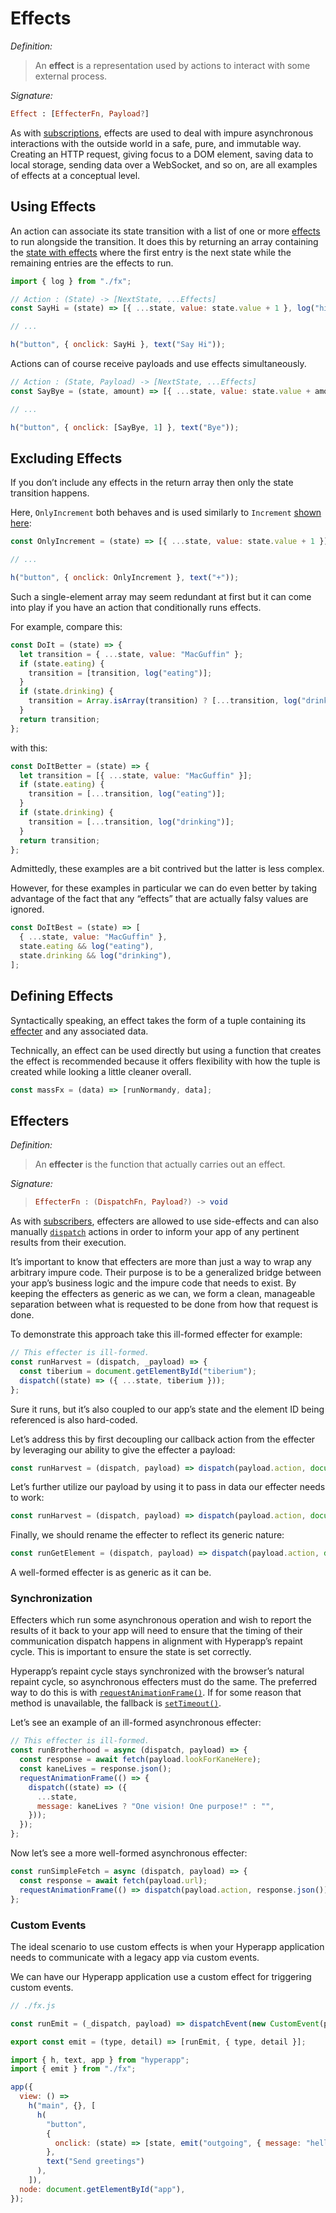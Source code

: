 # Effects

_Definition:_

> An **effect** is a representation used by actions to interact with some external process.

_Signature:_

```elm
Effect : [EffecterFn, Payload?]
```

As with [subscriptions](subscriptions.md), effects are used to deal with impure asynchronous interactions with the outside world in a safe, pure, and immutable way. Creating an HTTP request, giving focus to a DOM element, saving data to local storage, sending data over a WebSocket, and so on, are all examples of effects at a conceptual level.

## Using Effects

An action can associate its state transition with a list of one or more [effects](#effects) to run alongside the transition. It does this by returning an array containing the [state with effects](state.md#state-with-effects) where the first entry is the next state while the remaining entries are the effects to run.

```js
import { log } from "./fx";

// Action : (State) -> [NextState, ...Effects]
const SayHi = (state) => [{ ...state, value: state.value + 1 }, log("hi"), log("there")];

// ...

h("button", { onclick: SayHi }, text("Say Hi"));
```

Actions can of course receive payloads and use effects simultaneously.

```js
// Action : (State, Payload) -> [NextState, ...Effects]
const SayBye = (state, amount) => [{ ...state, value: state.value + amount }, log("bye")];

// ...

h("button", { onclick: [SayBye, 1] }, text("Bye"));
```

## Excluding Effects

If you don’t include any effects in the return array then only the state transition happens.

Here, `OnlyIncrement` both behaves and is used similarly to `Increment` [shown here](actions.md#actual-state-transition):

```js
const OnlyIncrement = (state) => [{ ...state, value: state.value + 1 }];

// ...

h("button", { onclick: OnlyIncrement }, text("+"));
```

Such a single-element array may seem redundant at first but it can come into play if you have an action that conditionally runs effects.

For example, compare this:

```js
const DoIt = (state) => {
  let transition = { ...state, value: "MacGuffin" };
  if (state.eating) {
    transition = [transition, log("eating")];
  }
  if (state.drinking) {
    transition = Array.isArray(transition) ? [...transition, log("drinking")] : [transition, log("drinking")];
  }
  return transition;
};
```

<!-- In fiction, a MacGuffin is something that’s necessary to the plot and the motivation of the characters but unimportant in itself. -->

with this:

```js
const DoItBetter = (state) => {
  let transition = [{ ...state, value: "MacGuffin" }];
  if (state.eating) {
    transition = [...transition, log("eating")];
  }
  if (state.drinking) {
    transition = [...transition, log("drinking")];
  }
  return transition;
};
```

Admittedly, these examples are a bit contrived but the latter is less complex.

However, for these examples in particular we can do even better by taking advantage of the fact that any “effects” that are actually falsy values are ignored.

```js
const DoItBest = (state) => [
  { ...state, value: "MacGuffin" },
  state.eating && log("eating"),
  state.drinking && log("drinking"),
];
```

## Defining Effects

Syntactically speaking, an effect takes the form of a tuple containing its [effecter](#effecters) and any associated data.

Technically, an effect can be used directly but using a function that creates the effect is recommended because it offers flexibility with how the tuple is created while looking a little cleaner overall.

```js
const massFx = (data) => [runNormandy, data];
```

<!-- `massFx` is a play on the title of the videogame series “Mass Effect”. The SSV Normandy SR-1 is the spaceship the player travels in throughout the series. -->

## Effecters

_Definition:_

> An **effecter** is the function that actually carries out an effect.

_Signature:_

> ```elm
> EffecterFn : (DispatchFn, Payload?) -> void
> ```

As with [subscribers](subscriptions.md#subscribers), effecters are allowed to use side-effects and can also manually [`dispatch`](dispatch.md) actions in order to inform your app of any pertinent results from their execution.

It’s important to know that effecters are more than just a way to wrap any arbitrary impure code. Their purpose is to be a generalized bridge between your app’s business logic and the impure code that needs to exist. By keeping the effecters as generic as we can, we form a clean, manageable separation between what is requested to be done from how that request is done.

To demonstrate this approach take this ill-formed effecter for example:

```js
// This effecter is ill-formed.
const runHarvest = (dispatch, _payload) => {
  const tiberium = document.getElementById("tiberium");
  dispatch((state) => ({ ...state, tiberium }));
};
```

<!-- In the videogame series “Command & Conquer”, Tiberium is a toxic alien crystalline substance that can be harvested for its energy. -->

Sure it runs, but it’s also coupled to our app’s state and the element ID being referenced is also hard-coded.

Let’s address this by first decoupling our callback action from the effecter by leveraging our ability to give the effecter a payload:

```js
const runHarvest = (dispatch, payload) => dispatch(payload.action, document.getElementById("tiberium"));
```

Let’s further utilize our payload by using it to pass in data our effecter needs to work:

```js
const runHarvest = (dispatch, payload) => dispatch(payload.action, document.getElementById(payload.id));
```

Finally, we should rename the effecter to reflect its generic nature:

```js
const runGetElement = (dispatch, payload) => dispatch(payload.action, document.getElementById(payload.id));
```

A well-formed effecter is as generic as it can be.

### Synchronization

Effecters which run some asynchronous operation and wish to report the results of it back to your app will need to ensure that the timing of their communication dispatch happens in alignment with Hyperapp’s repaint cycle. This is important to ensure the state is set correctly.

Hyperapp’s repaint cycle stays synchronized with the browser’s natural repaint cycle, so asynchronous effecters must do the same. The preferred way to do this is with [`requestAnimationFrame()`](https://developer.mozilla.org/en-US/docs/Web/API/window/requestAnimationFrame). If for some reason that method is unavailable, the fallback is [`setTimeout()`](https://developer.mozilla.org/en-US/docs/Web/API/WindowOrWorkerGlobalScope/setTimeout).

Let’s see an example of an ill-formed asynchronous effecter:

```js
// This effecter is ill-formed.
const runBrotherhood = async (dispatch, payload) => {
  const response = await fetch(payload.lookForKaneHere);
  const kaneLives = response.json();
  requestAnimationFrame(() => {
    dispatch((state) => ({
      ...state,
      message: kaneLives ? "One vision! One purpose!" : "",
    }));
  });
};
```

<!-- In the videogame series “Command & Conquer”, Kane is the leader of the Brotherhood of Nod and has cheated death at least once. One of his catchphrases is “One vision! One purpose!” -->

Now let’s see a more well-formed asynchronous effecter:

```js
const runSimpleFetch = async (dispatch, payload) => {
  const response = await fetch(payload.url);
  requestAnimationFrame(() => dispatch(payload.action, response.json()));
};
```

### Custom Events

The ideal scenario to use custom effects is when your Hyperapp application needs to communicate with a legacy app via custom events.

We can have our Hyperapp application use a custom effect for triggering custom events.

```js
// ./fx.js

const runEmit = (_dispatch, payload) => dispatchEvent(new CustomEvent(payload.type, { detail: payload.detail }));

export const emit = (type, detail) => [runEmit, { type, detail }];
```

```js
import { h, text, app } from "hyperapp";
import { emit } from "./fx";

app({
  view: () =>
    h("main", {}, [
      h(
        "button",
        {
          onclick: (state) => [state, emit("outgoing", { message: "hello" })],
        },
        text("Send greetings")
      ),
    ]),
  node: document.getElementById("app"),
});
```
